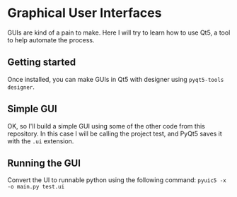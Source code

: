# Graphical User Interfaces 
GUIs are kind of a pain to make. Here I will try to learn how to use Qt5, a tool to help automate the process. 

## Getting started 
Once installed, you can make GUIs in Qt5 with designer using ```pyqt5-tools designer```. 


## Simple GUI
OK, so I'll build a simple GUI using some of the other code from this repository. In this case I will be calling the project test, and PyQt5 saves it with the `.ui` extension. 

## Running the GUI
Convert the UI to runnable python using the following command:
```pyuic5 -x -o main.py test.ui```